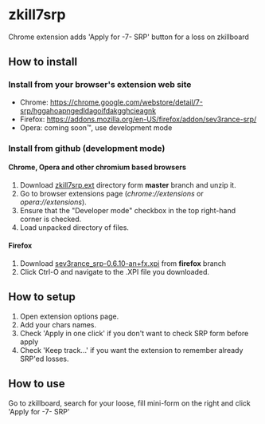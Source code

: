 # zkill7srp
Chrome extension adds 'Apply for -7- SRP' button for a loss on zkillboard

## How to install

### Install from your browser's extension web site
* Chrome: https://chrome.google.com/webstore/detail/7-srp/hggahoapngedldagoifdakgghcieagnk
* Firefox: https://addons.mozilla.org/en-US/firefox/addon/sev3rance-srp/
* Opera: coming soon&trade;, use development mode

### Install from github (development mode)
#### Chrome, Opera and other chromium based browsers 
1. Download [zkill7srp.ext](https://github.com/Gadicuz/zkill7srp/archive/master.zip) directory form __master__ branch and unzip it.
2. Go to browser extensions page (_chrome://extensions_ or _opera://extensions_).
3. Ensure that the "Developer mode" checkbox in the top right-hand corner is checked.
4. Load unpacked directory of files.

#### Firefox
1. Download [sev3rance_srp-0.6.10-an+fx.xpi](https://github.com/Gadicuz/zkill7srp/raw/firefox/web-ext-artifacts/sev3rance_srp-0.6.10-an%2Bfx.xpi) from __firefox__ branch
2. Click Ctrl-O and navigate to the .XPI file you downloaded.

## How to setup
1. Open extension options page.
2. Add your chars names.
3. Check 'Apply in one click' if you don't want to check SRP form before apply
4. Check 'Keep track...' if you want the extension to remember already SRP'ed losses.

## How to use

Go to zkillboard, search for your loose, fill mini-form on the right and click 'Apply for -7- SRP'
